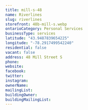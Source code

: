 ```yaml
---
title: mill-s-48
name: Riverlines
slug: riverlines
storefront: 48b-mill-s.webp
ontarioCategory: Personal Services
businessType: services
latitude: "43.9487839654225"
longitude: "-78.2917499542240"
residential: false
vacant: false
address: 48 Mill Street S
phone:
website:
facebook:
twitter:
instagram:
ownerName:
mailingList:
buildingOwner:
buildingMailingList:
---
```

